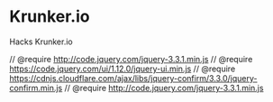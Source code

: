 # Krunker.io
Hacks Krunker.io

// @require http://code.jquery.com/jquery-3.3.1.min.js
// @require https://code.jquery.com/ui/1.12.0/jquery-ui.min.js
// @require https://cdnjs.cloudflare.com/ajax/libs/jquery-confirm/3.3.0/jquery-confirm.min.js
// @require      http://code.jquery.com/jquery-3.3.1.min.js

